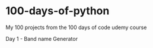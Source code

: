 # 100-days-of-python
My 100 projects from the 100 days of code udemy course

Day 1 - Band name Generator
